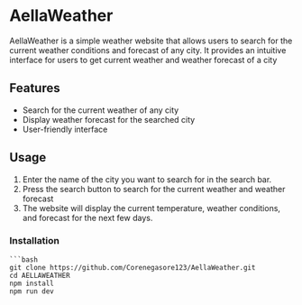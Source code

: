 # AellaWeather

AellaWeather is a simple weather website that allows users to search for the current weather conditions and forecast of any city. It provides an intuitive interface for users to get current weather and weather forecast of a city

## Features

- Search for the current weather of any city
- Display weather forecast for the searched city
- User-friendly interface


## Usage

1. Enter the name of the city you want to search for in the search bar.
2. Press the search button to search for the current weather and weather forecast
3. The website will display the current temperature, weather conditions, and forecast for the next few days.

### Installation
    ```bash
    git clone https://github.com/Corenegasore123/AellaWeather.git
    cd AELLAWEATHER
    npm install
    npm run dev
    
    




